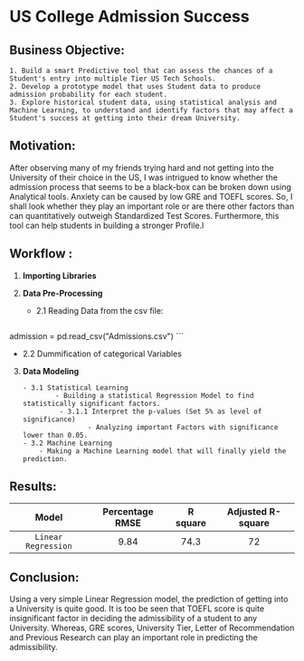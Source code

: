 # US College Admission Success

## Business Objective:

    1. Build a smart Predictive tool that can assess the chances of a Student's entry into multiple Tier US Tech Schools.
    2. Develop a prototype model that uses Student data to produce admission probability for each student.
    3. Explore historical student data, using statistical analysis and Machine Learning, to understand and identify factors that may affect a Student's success at getting into their dream University.


## Motivation:

After observing many of my friends trying hard and not getting into the University of their choice in the US, I was intrigued to know whether the admission process that seems to be a black-box can be broken down using Analytical tools. Anxiety can be caused by low GRE and TOEFL scores. So, I shall look whether they play an important role or are there other factors than can quantitatively outweigh Standardized Test Scores. Furthermore, this tool can help students in building a stronger Profile.l
 

## Workflow :

   1. **Importing Libraries**
      
   2. **Data Pre-Processing**
        - 2.1 Reading Data from the csv file:
        ```python
admission = pd.read_csv("Admissions.csv")
                ```
  
- 2.2 Dummification of categorical Variables

 3. **Data Modeling**
 
        - 3.1 Statistical Learning
                - Building a statistical Regression Model to find statistically significant factors.
                 - 3.1.1 Interpret the p-values (Set 5% as level of significance) 
                        - Analyzing important Factors with significance lower than 0.05.
        - 3.2 Machine Learning
            - Making a Machine Learning model that will finally yield the prediction.
  
## Results:

|    **Model**     |    **Percentage RMSE**    | **R square**   | **Adjusted R-square**|
|:------------:|:-----------------------------:|:----------------------:|:----------------------:|
| `Linear Regression`| 9.84 |74.3|72|

## Conclusion:

Using a very simple Linear Regression model, the prediction of getting into a University is quite good. It is too be seen that TOEFL score is quite insignificant factor in deciding the admissibility of a student to any University. Whereas, GRE scores, University Tier, Letter of Recommendation and Previous Research can play an important role in predicting the admissibility.
    
